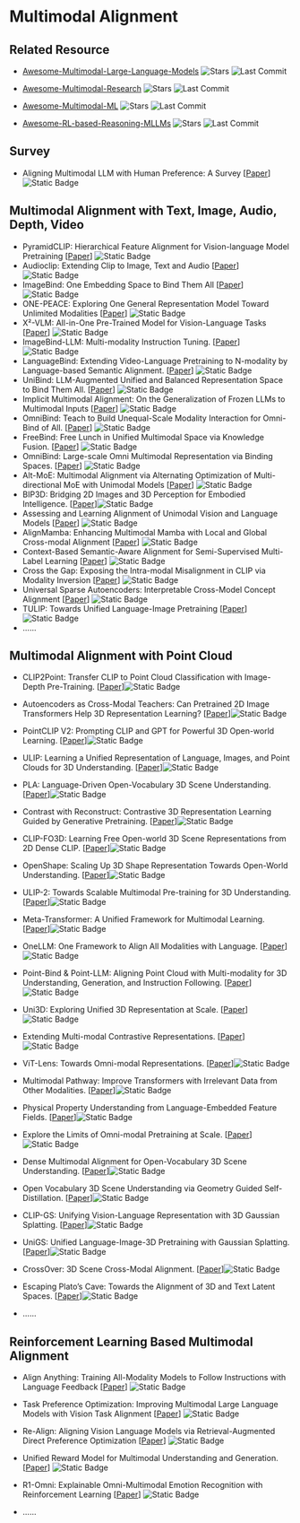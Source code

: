 # Multimodal Alignment

## Related Resource

- [Awesome-Multimodal-Large-Language-Models](https://github.com/BradyFU/Awesome-Multimodal-Large-Language-Models) ![Stars](https://img.shields.io/github/stars/BradyFU/Awesome-Multimodal-Large-Language-Models?style=social) ![Last Commit](https://img.shields.io/github/last-commit/BradyFU/Awesome-Multimodal-Large-Language-Models)

- [Awesome-Multimodal-Research](https://github.com/Eurus-Holmes/Awesome-Multimodal-Research) ![Stars](https://img.shields.io/github/stars/Eurus-Holmes/Awesome-Multimodal-Research?style=social) ![Last Commit](https://img.shields.io/github/last-commit/Eurus-Holmes/Awesome-Multimodal-Research)

- [Awesome-Multimodal-ML](https://github.com/pliang279/awesome-multimodal-ml) ![Stars](https://img.shields.io/github/stars/pliang279/awesome-multimodal-ml?style=social) ![Last Commit](https://img.shields.io/github/last-commit/pliang279/awesome-multimodal-ml)

- [Awesome-RL-based-Reasoning-MLLMs](https://github.com/Sun-Haoyuan23/Awesome-RL-based-Reasoning-MLLMs) ![Stars](https://img.shields.io/github/stars/Sun-Haoyuan23/Awesome-RL-based-Reasoning-MLLMs?style=social) ![Last Commit](https://img.shields.io/github/last-commit/Sun-Haoyuan23/Awesome-RL-based-Reasoning-MLLMs)

## Survey

- Aligning Multimodal LLM with Human Preference: A Survey [[Paper](https://arxiv.org/abs/2503.14504)] ![Static Badge](https://img.shields.io/badge/arXiv%202503-red)

## Multimodal Alignment with Text, Image, Audio, Depth, Video
- PyramidCLIP: Hierarchical Feature Alignment for Vision-language Model Pretraining [[Paper](https://arxiv.org/abs/2204.14095)] ![Static Badge](https://img.shields.io/badge/NeurIPS%202022-blue)
- Audioclip: Extending Clip to Image, Text and Audio [[Paper](https://doi.org/10.1109/ICASSP43922.2022.9747631)] ![Static Badge](https://img.shields.io/badge/ICASSP%202022-blue)
- ImageBind: One Embedding Space to Bind Them All [[Paper](https://arxiv.org/abs/2305.01877)] ![Static Badge](https://img.shields.io/badge/CVPR%202023-blue)
- ONE-PEACE: Exploring One General Representation Model Toward Unlimited Modalities [[Paper](https://arxiv.org/abs/2305.11172)] ![Static Badge](https://img.shields.io/badge/arXiv%202305-red)
- X²-VLM: All-in-One Pre-Trained Model for Vision-Language Tasks [[Paper](https://doi.org/10.1109/TPAMI.2023.3339661)] ![Static Badge](https://img.shields.io/badge/TPAMI-green)
- ImageBind-LLM: Multi-modality Instruction Tuning. [[Paper](https://arxiv.org/abs/2309.03905)] ![Static Badge](https://img.shields.io/badge/arXiv%202309-red)
- LanguageBind: Extending Video-Language Pretraining to N-modality by Language-based Semantic Alignment. [[Paper](https://arxiv.org/abs/2310.01852)] ![Static Badge](https://img.shields.io/badge/iclr%202024-blue)
- UniBind: LLM-Augmented Unified and Balanced Representation Space to Bind Them All. [[Paper](https://arxiv.org/abs/2403.12532)] ![Static Badge](https://img.shields.io/badge/CVPR%202024-blue)
- Implicit Multimodal Alignment: On the Generalization of Frozen LLMs to Multimodal Inputs [[Paper](https://arxiv.org/abs/2405.16700)] ![Static Badge](https://img.shields.io/badge/NeurIPS%202024-blue)
- OmniBind: Teach to Build Unequal-Scale Modality Interaction for Omni-Bind of All. [[Paper](https://arxiv.org/abs/2405.16108)] ![Static Badge](https://img.shields.io/badge/arXiv%202405-red)
- FreeBind: Free Lunch in Unified Multimodal Space via Knowledge Fusion. [[Paper](https://arxiv.org/abs/2405.04883)] ![Static Badge](https://img.shields.io/badge/ICML%202024-blue)
- OmniBind: Large-scale Omni Multimodal Representation via Binding Spaces. [[Paper](https://arxiv.org/abs/2407.11895)] ![Static Badge](https://img.shields.io/badge/ICLR%202025-blue)
- Alt-MoE: Multimodal Alignment via Alternating Optimization of Multi-directional MoE with Unimodal Models [[Paper](https://arxiv.org/abs/2409.05929)] ![Static Badge](https://img.shields.io/badge/arXiv%202409-red)
- BIP3D: Bridging 2D Images and 3D Perception for Embodied Intelligence. [[Paper](https://arxiv.org/abs/2411.14869)]![Static Badge](https://img.shields.io/badge/arxiv%202411-red)
- Assessing and Learning Alignment of Unimodal Vision and Language Models [[Paper](https://arxiv.org/abs/2412.04616)] ![Static Badge](https://img.shields.io/badge/arXiv%202412-red)
- AlignMamba: Enhancing Multimodal Mamba with Local and Global Cross-modal Alignment [[Paper](https://arxiv.org/abs/2412.00833)] ![Static Badge](https://img.shields.io/badge/arXiv%202412-red)
- Context-Based Semantic-Aware Alignment for Semi-Supervised Multi-Label Learning [[Paper](https://arxiv.org/abs/2412.18842)] ![Static Badge](https://img.shields.io/badge/arXiv%202412-red)
- Cross the Gap: Exposing the Intra-modal Misalignment in CLIP via Modality Inversion [[Paper](https://arxiv.org/abs/2502.04263)] ![Static Badge](https://img.shields.io/badge/ICLR%202025-blue)
- Universal Sparse Autoencoders: Interpretable Cross-Model Concept Alignment [[Paper](https://arxiv.org/abs/2502.03714)] ![Static Badge](https://img.shields.io/badge/arXiv%202502-red)
- TULIP: Towards Unified Language-Image Pretraining [[Paper](https://arxiv.org/abs/2503.15485)] ![Static Badge](https://img.shields.io/badge/CVPR%202025-blue)
- ......


## Multimodal Alignment with Point Cloud

- CLIP2Point: Transfer CLIP to Point Cloud Classification with Image-Depth Pre-Training. [[Paper](https://arxiv.org/abs/2210.01055)]![Static Badge](https://img.shields.io/badge/ICCV%202023-blue)

- Autoencoders as Cross-Modal Teachers: Can Pretrained 2D Image Transformers Help 3D Representation Learning? [[Paper](https://arxiv.org/abs/2212.08320)]![Static Badge](https://img.shields.io/badge/ICLR%202023-blue)

- PointCLIP V2: Prompting CLIP and GPT for Powerful 3D Open-world Learning. [[Paper](https://arxiv.org/abs/2211.11682)]![Static Badge](https://img.shields.io/badge/ICCV%202023-blue)

- ULIP: Learning a Unified Representation of Language, Images, and Point Clouds for 3D Understanding. [[Paper](https://arxiv.org/abs/2212.05171)]![Static Badge](https://img.shields.io/badge/CVPR%202023-blue)

- PLA: Language-Driven Open-Vocabulary 3D Scene Understanding. [[Paper](https://arxiv.org/abs/2211.16312)]![Static Badge](https://img.shields.io/badge/CVPR%202023-blue)

- Contrast with Reconstruct: Contrastive 3D Representation Learning Guided by Generative Pretraining. [[Paper](https://arxiv.org/abs/2302.02318)]![Static Badge](https://img.shields.io/badge/ICML%202023-blue)

- CLIP-FO3D: Learning Free Open-world 3D Scene Representations from 2D Dense CLIP. [[Paper](https://arxiv.org/abs/2303.04748)]![Static Badge](https://img.shields.io/badge/ICCVW%202023-blue)

- OpenShape: Scaling Up 3D Shape Representation Towards Open-World Understanding. [[Paper](https://arxiv.org/abs/2305.10764)]![Static Badge](https://img.shields.io/badge/NeurIPS%202023-blue)

- ULIP-2: Towards Scalable Multimodal Pre-training for 3D Understanding. [[Paper](https://arxiv.org/abs/2305.08275)]![Static Badge](https://img.shields.io/badge/CVPR%202024-blue)

- Meta-Transformer: A Unified Framework for Multimodal Learning. [[Paper](https://arxiv.org/abs/2307.10802)]![Static Badge](https://img.shields.io/badge/arxiv%202307-red)

- OneLLM: One Framework to Align All Modalities with Language. [[Paper](https://arxiv.org/abs/2312.03700)]![Static Badge](https://img.shields.io/badge/CVPR%202024-blue)

- Point-Bind & Point-LLM: Aligning Point Cloud with Multi-modality for 3D Understanding, Generation, and Instruction Following. [[Paper](https://arxiv.org/abs/2309.00615)]![Static Badge](https://img.shields.io/badge/arxiv%202309-red)

- Uni3D: Exploring Unified 3D Representation at Scale. [[Paper](https://arxiv.org/abs/2310.06773)]![Static Badge](https://img.shields.io/badge/ICLR%202024-blue)

- Extending Multi-modal Contrastive Representations. [[Paper](https://arxiv.org/abs/2310.08884)]![Static Badge](https://img.shields.io/badge/arxiv%202310-red)

- ViT-Lens: Towards Omni-modal Representations. [[Paper](https://arxiv.org/abs/2311.16081)]![Static Badge](https://img.shields.io/badge/CVPR%202024-blue)

- Multimodal Pathway: Improve Transformers with Irrelevant Data from Other Modalities. [[Paper](https://arxiv.org/abs/2401.14405)]![Static Badge](https://img.shields.io/badge/CVPR%202024-blue)

- Physical Property Understanding from Language-Embedded Feature Fields. [[Paper](https://arxiv.org/abs/2404.04242)]![Static Badge](https://img.shields.io/badge/CVPR%202024-blue)

- Explore the Limits of Omni-modal Pretraining at Scale. [[Paper](https://arxiv.org/abs/2406.09412)]![Static Badge](https://img.shields.io/badge/arxiv%202406-red)


- Dense Multimodal Alignment for Open-Vocabulary 3D Scene Understanding. [[Paper](https://arxiv.org/abs/2407.09781)]![Static Badge](https://img.shields.io/badge/ECCV%202024-blue)

- Open Vocabulary 3D Scene Understanding via Geometry Guided Self-Distillation. [[Paper](https://arxiv.org/abs/2407.13362)]![Static Badge](https://img.shields.io/badge/ECCV%202024-blue)

- CLIP-GS: Unifying Vision-Language Representation with 3D Gaussian Splatting. [[Paper](https://arxiv.org/abs/2412.19142)]![Static Badge](https://img.shields.io/badge/arxiv%202412-red)

- UniGS: Unified Language-Image-3D Pretraining with Gaussian Splatting. [[Paper](https://arxiv.org/abs/2502.17860)]![Static Badge](https://img.shields.io/badge/ICLR%202025-blue)

- CrossOver: 3D Scene Cross-Modal Alignment. [[Paper](https://arxiv.org/abs/2502.15011)]![Static Badge](https://img.shields.io/badge/arxiv%202502-red)

- Escaping Plato’s Cave: Towards the Alignment of 3D and Text Latent Spaces. [[Paper](https://arxiv.org/abs/2503.05283)]![Static Badge](https://img.shields.io/badge/arxiv%202503-red)

- ......

## Reinforcement Learning Based Multimodal Alignment

- Align Anything: Training All-Modality Models to Follow Instructions with Language Feedback [[Paper](https://arxiv.org/abs/2412.15838)] ![Static Badge](https://img.shields.io/badge/arXiv%202412-red)
- Task Preference Optimization: Improving Multimodal Large Language Models with Vision Task Alignment [[Paper](https://arxiv.org/abs/2412.19326)] ![Static Badge](https://img.shields.io/badge/arXiv%202412-red)
- Re-Align: Aligning Vision Language Models via Retrieval-Augmented Direct Preference Optimization [[Paper](https://arxiv.org/abs/2502.13146)] ![Static Badge](https://img.shields.io/badge/arXiv%202502-red)
- Unified Reward Model for Multimodal Understanding and Generation. [[Paper](https://arxiv.org/abs/2503.05236)] ![Static Badge](https://img.shields.io/badge/arXiv%202503-red)
- R1-Omni: Explainable Omni-Multimodal Emotion Recognition with Reinforcement Learning [[Paper](https://arxiv.org/abs/2503.05379)] ![Static Badge](https://img.shields.io/badge/arXiv%202503-red)

- ......

